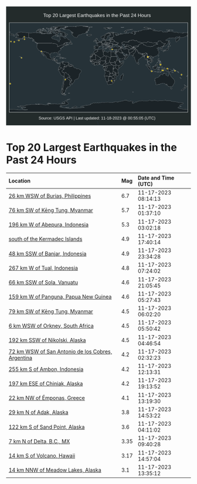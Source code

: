 ![Map](./map.png)

# Top 20 Largest Earthquakes in the Past 24 Hours

| Location | Mag | Date and Time (UTC) |
|:---|:---|:---|
| [26 km WSW of Burias, Philippines](https://earthquake.usgs.gov/earthquakes/eventpage/us6000lp12) | 6.7 | 11-17-2023 08:14:13 |
| [76 km SW of Kēng Tung, Myanmar](https://earthquake.usgs.gov/earthquakes/eventpage/us6000lp06) | 5.7 | 11-17-2023 01:37:10 |
| [196 km W of Abepura, Indonesia](https://earthquake.usgs.gov/earthquakes/eventpage/us6000lp0d) | 5.3 | 11-17-2023 03:02:18 |
| [south of the Kermadec Islands](https://earthquake.usgs.gov/earthquakes/eventpage/us6000lp6s) | 4.9 | 11-17-2023 17:40:14 |
| [48 km SSW of Banjar, Indonesia](https://earthquake.usgs.gov/earthquakes/eventpage/us6000lp8y) | 4.9 | 11-17-2023 23:34:28 |
| [267 km W of Tual, Indonesia](https://earthquake.usgs.gov/earthquakes/eventpage/us6000lp10) | 4.8 | 11-17-2023 07:24:02 |
| [66 km SSW of Sola, Vanuatu](https://earthquake.usgs.gov/earthquakes/eventpage/us6000lp7t) | 4.6 | 11-17-2023 21:05:45 |
| [159 km W of Panguna, Papua New Guinea](https://earthquake.usgs.gov/earthquakes/eventpage/us6000lp0r) | 4.6 | 11-17-2023 05:27:43 |
| [79 km SW of Kēng Tung, Myanmar](https://earthquake.usgs.gov/earthquakes/eventpage/us6000lp0v) | 4.5 | 11-17-2023 06:02:20 |
| [6 km WSW of Orkney, South Africa](https://earthquake.usgs.gov/earthquakes/eventpage/us6000lp0u) | 4.5 | 11-17-2023 05:50:42 |
| [192 km SSW of Nikolski, Alaska](https://earthquake.usgs.gov/earthquakes/eventpage/us6000lp0l) | 4.5 | 11-17-2023 04:46:54 |
| [72 km WSW of San Antonio de los Cobres, Argentina](https://earthquake.usgs.gov/earthquakes/eventpage/us6000lp0b) | 4.2 | 11-17-2023 02:32:23 |
| [255 km S of Ambon, Indonesia](https://earthquake.usgs.gov/earthquakes/eventpage/us6000lp35) | 4.2 | 11-17-2023 12:13:31 |
| [197 km ESE of Chiniak, Alaska](https://earthquake.usgs.gov/earthquakes/eventpage/ak023er6wj5u) | 4.2 | 11-17-2023 19:13:52 |
| [22 km NW of Émponas, Greece](https://earthquake.usgs.gov/earthquakes/eventpage/us6000lp37) | 4.1 | 11-17-2023 13:19:30 |
| [29 km N of Adak, Alaska](https://earthquake.usgs.gov/earthquakes/eventpage/ak023er45vsy) | 3.8 | 11-17-2023 14:53:22 |
| [122 km S of Sand Point, Alaska](https://earthquake.usgs.gov/earthquakes/eventpage/us6000lp0z) | 3.6 | 11-17-2023 04:11:02 |
| [7 km N of Delta, B.C., MX](https://earthquake.usgs.gov/earthquakes/eventpage/ci39714146) | 3.35 | 11-17-2023 09:40:28 |
| [14 km S of Volcano, Hawaii](https://earthquake.usgs.gov/earthquakes/eventpage/hv73650627) | 3.17 | 11-17-2023 14:57:04 |
| [14 km NNW of Meadow Lakes, Alaska](https://earthquake.usgs.gov/earthquakes/eventpage/ak023er3gkda) | 3.1 | 11-17-2023 13:35:12 |
